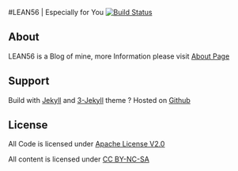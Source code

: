 #LEAN56 | Especially for You
[![Build Status](https://travis-ci.org/zhangchaoxu/zhangchaoxu.github.io.png?branch=master)](https://travis-ci.org/zhangchaoxu/zhangchaoxu.github.io)

## About
LEAN56 is a Blog of mine, more Information please visit [About Page](http://lean56.com/about/)

## Support
Build with [Jekyll](http://jekyllrb.com/) and [3-Jekyll](https://github.com/P233/3-Jekyll) theme ? Hosted on [Github](https://pages.github.com/)

## License
All Code is licensed under [Apache License V2.0](http://opensource.org/licenses/Apache-2.0)

All content is licensed under [CC BY-NC-SA](http://creativecommons.org/licenses/by-nc-sa/4.0/)
